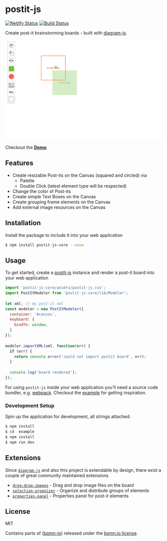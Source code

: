 # postit-js

[![Netlify Status](https://api.netlify.com/api/v1/badges/72130b1d-f56b-473e-8f3b-50a5af916e64/deploy-status)](https://app.netlify.com/sites/postit-js-demo/deploys) [![Build Status](https://travis-ci.com/pinussilvestrus/postit-js.svg?branch=master)](https://travis-ci.com/pinussilvestrus/postit-js)

Create post-it brainstorming boards - built with [diagram-js](https://github.com/bpmn-io/diagram-js).

![Screencast](./docs/screencast.gif)

Checkout the [**Demo**](https://postit-js-demo.netlify.app/)

## Features

* Create resizable Post-its on the Canvas (squared and circled) via
  * Palette
  * Double Click (latest element type will be respected)
* Change the color of Post-its
* Create simple Text Boxes on the Canvas
* Create grouping frame elements on the Canvas
* Add external image resources on the Canvas

## Installation

Install the package to include it into your web application

```sh
$ npm install postit-js-core --save
```

## Usage

To get started, create a [postit-js](https://github.com/pinussilvestrus/postit-js) instance
and render a post-it board into your web application

```javascript
import 'postit-js-core/assets/postit-js.css';
import PostItModeler from 'postit-js-core/lib/Modeler';

let xml; // my post-it xml 
const modeler = new PostItModeler({
  container: '#canvas',
  keyboard: {
    bindTo: window,
  }
});

modeler.importXML(xml, function(err) {
  if (err) {
    return console.error('could not import postit board', err);
  }

  console.log('board rendered');
});
```

For using `postit-js` inside your web application you'll need a source code bundler, e.g. [webpack](https://webpack.js.org/). Checkout the [example](./example) for getting inspiration. 

### Development Setup

Spin up the application for development, all strings attached:

```sh
$ npm install
$ cd  example
$ npm install
$ npm run dev
```

## Extensions

Since [`diagram-js`](https://github.com/bpmn-io/diagram-js) and also this project is extendable by design, there exist a couple of great community maintained extensions

* [`drag-drop-images`](https://github.com/xanpj/postit-js-extensions#drag-drop-images) - Drag and drop image files on the board
* [`selection-organizer`](https://github.com/xanpj/postit-js-extensions#selection-organizer) - Organize and distribute groups of elements
* [`properties-panel`](https://github.com/xanpj/postit-js-extensions#properties-panel) - Properties panel for post-it elements

## License

MIT

Contains parts of ([bpmn-io](https://github.com/bpmn-io)) released under the [bpmn.io license](http://bpmn.io/license).
